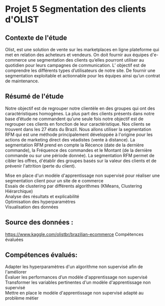 # Projet 5 Segmentation des clients d'OLIST 
## Contexte de l'étude
Olist, est une solution de vente sur les marketplaces en ligne plateforme qui met en relation des acheteurs et vendeurs.
On doit fournir aux équipes d'e-commerce une segmentation des clients qu’elles pourront utiliser au quotidien pour leurs campagnes de communication.
L’ objectif est de comprendre les différents types d’utilisateurs de notre site.
De fournir une segmentation exploitable et actionnable  pour les équipes ainsi qu’un contrat de maintenance. 
## Résumé de l'étude 
Notre objectif est de regrouper notre clientèle en des groupes qui ont des caractéristiques homogènes.
La plus part des clients présents dans notre base d’étude ne commandent qu’une seule fois notre objectif est de regrouper ces clients en fonction de leur caractéristique.
Nos clients se trouvent dans les 27 états du  Brazil.
Nous allons utiliser la segmentation RFM qui est une méthode principalement développée à l'origine pour les actions de marketing direct des véadistes (vente à distance).
La segmentation RFM prend en compte la Récence (date de la dernière commande), la Fréquence des commandes et le Montant (de la dernière commande ou sur une période donnée).
La segmentation RFM permet de cibler les offres, d'établir des groupes  basés sur la valeur des clients et de prévenir l'attrition (perte du client).

Mise en place d'un modèle d'apprentissage non supervisé pour réaliser une segmentation client pour un site de e commerce     
Essais de clustering par différents algorithmes (KMeans, Clustering Hiérarchique)    
Analyse des résultats et explicabilité    
Optimisation des hyperparamètres    
Visualisation des données  
## Source des données : 
https://www.kaggle.com/olistbr/brazilian-ecommerce Compétences évaluées    
## Compétences évalués:
Adapter les hyperparamètres d'un algorithme non supervisé afin de l'améliorer    
Évaluer les performances d’un modèle d'apprentissage non supervisé  
Transformer les variables pertinentes d'un modèle d'apprentissage non supervisé    
Mettre en place le modèle d'apprentissage non supervisé adapté au problème métier
